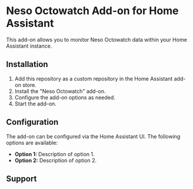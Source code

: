 # Neso Octowatch Add-on for Home Assistant

This add-on allows you to monitor Neso Octowatch data within your Home Assistant instance.

## Installation

1.  Add this repository as a custom repository in the Home Assistant add-on store.
2.  Install the "Neso Octowatch" add-on.
3.  Configure the add-on options as needed.
4.  Start the add-on.

## Configuration

The add-on can be configured via the Home Assistant UI. The following options are available:

*   **Option 1:** Description of option 1.
*   **Option 2:** Description of option 2.

## Support

